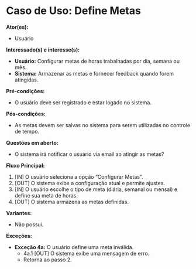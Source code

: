 # Caso de Uso: Define Metas

**Ator(es):**
- Usuário

**Interessado(s) e interesse(s):**
- **Usuário:** Configurar metas de horas trabalhadas por dia, semana ou mês.
- **Sistema:** Armazenar as metas e fornecer feedback quando forem atingidas.

**Pré-condições:**
- O usuário deve ser registrado e estar logado no sistema.

**Pós-condições:**
- As metas devem ser salvas no sistema para serem utilizadas no controle de tempo.

**Questões em aberto:**
- O sistema irá notificar o usuário via email ao atingir as metas?

**Fluxo Principal:**
1. [IN] O usuário seleciona a opção “Configurar Metas”.
2. [OUT] O sistema exibe a configuração atual e permite ajustes.
3. [IN] O usuário escolhe o tipo de meta (diária, semanal ou mensal) e define sua meta de horas.
4. [OUT] O sistema armazena as metas definidas.

**Variantes:**
- Não possui.

**Exceções:**
- **Exceção 4a:** O usuário define uma meta inválida.
  - 4a.1 [OUT] O sistema exibe uma mensagem de erro.
  - Retorna ao passo 2.
